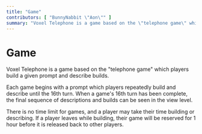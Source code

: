 ```yaml
---
title: "Game"
contributors: [ "BunnyNabbit \"Aon\"" ]
summary: "Voxel Telephone is a game based on the \"telephone game\" which players build a given prompt and describe builds."
---
```


# Game

Voxel Telephone is a game based on the "telephone game" which players build a given prompt and describe builds.

Each game begins with a prompt which players repeatedly build and describe until the 16th turn. When a game's 16th turn has been complete, the final sequence of descriptions and builds can be seen in the view level.

There is no time limit for games, and a player may take their time building or describing. If a player leaves while building, their game will be reserved for 1 hour before it is released back to other players.

